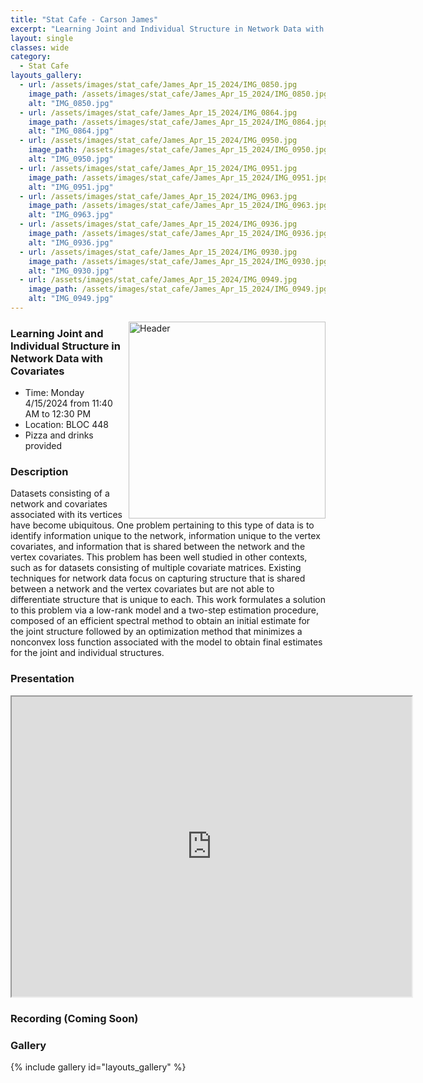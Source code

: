 ```yaml
---
title: "Stat Cafe - Carson James"
excerpt: "Learning Joint and Individual Structure in Network Data with Covariates"
layout: single
classes: wide
category: 
  - Stat Cafe
layouts_gallery:
  - url: /assets/images/stat_cafe/James_Apr_15_2024/IMG_0850.jpg
    image_path: /assets/images/stat_cafe/James_Apr_15_2024/IMG_0850.jpg
    alt: "IMG_0850.jpg"
  - url: /assets/images/stat_cafe/James_Apr_15_2024/IMG_0864.jpg
    image_path: /assets/images/stat_cafe/James_Apr_15_2024/IMG_0864.jpg
    alt: "IMG_0864.jpg"
  - url: /assets/images/stat_cafe/James_Apr_15_2024/IMG_0950.jpg
    image_path: /assets/images/stat_cafe/James_Apr_15_2024/IMG_0950.jpg
    alt: "IMG_0950.jpg"
  - url: /assets/images/stat_cafe/James_Apr_15_2024/IMG_0951.jpg
    image_path: /assets/images/stat_cafe/James_Apr_15_2024/IMG_0951.jpg
    alt: "IMG_0951.jpg"
  - url: /assets/images/stat_cafe/James_Apr_15_2024/IMG_0963.jpg
    image_path: /assets/images/stat_cafe/James_Apr_15_2024/IMG_0963.jpg
    alt: "IMG_0963.jpg"
  - url: /assets/images/stat_cafe/James_Apr_15_2024/IMG_0936.jpg
    image_path: /assets/images/stat_cafe/James_Apr_15_2024/IMG_0936.jpg
    alt: "IMG_0936.jpg"
  - url: /assets/images/stat_cafe/James_Apr_15_2024/IMG_0930.jpg
    image_path: /assets/images/stat_cafe/James_Apr_15_2024/IMG_0930.jpg
    alt: "IMG_0930.jpg"
  - url: /assets/images/stat_cafe/James_Apr_15_2024/IMG_0949.jpg
    image_path: /assets/images/stat_cafe/James_Apr_15_2024/IMG_0949.jpg
    alt: "IMG_0949.jpg"
---
```


<img src="https://jeroda7105.github.io/tamusgsa.github.io/assets/images/stat_cafe/James_Apr_15_2024/IMG_0890.jpg" alt="Header" width="315" style="float: right;"> 




### Learning Joint and Individual Structure in Network Data with Covariates

- Time: Monday 4/15/2024 from 11:40 AM to 12:30 PM
- Location: BLOC 448
- Pizza and drinks provided

### Description
Datasets consisting of a network and covariates associated with its vertices have become ubiquitous. One problem pertaining to this type of data is to identify information unique to the network, information unique to the vertex covariates, and information that is shared between the network and the vertex covariates. This problem has been well studied in other contexts, such as for datasets consisting of multiple covariate matrices. Existing techniques for network data focus on capturing structure that is shared between a network and the vertex covariates but are not able to differentiate structure that is unique to each. This work formulates a solution to this problem via a low-rank model and a two-step estimation procedure,  composed of an efficient spectral method to obtain an initial estimate for the joint structure followed by an optimization method that minimizes a nonconvex loss function associated with the model to obtain final estimates for the joint and individual structures.

### Presentation
<iframe src="https://drive.google.com/file/d/11pyumNEQgtIrxNuMOM3ZCCT2BT03ClwJ/preview" width="640" height="480" allow="autoplay"></iframe>

### Recording (Coming Soon)

### Gallery
{% include gallery id="layouts_gallery" %}

